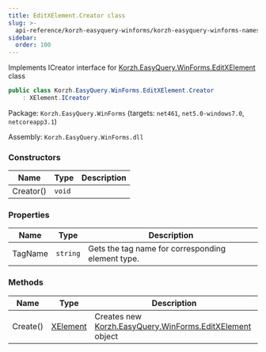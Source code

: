```yaml
---
title: EditXElement.Creator class
slug: >-
  api-reference/korzh-easyquery-winforms/korzh-easyquery-winforms-namespace/editxelement-creator-class
sidebar:
  order: 100
---
```


Implements ICreator interface for [Korzh.EasyQuery.WinForms.EditXElement](///easyquery/docs/api-reference/korzh-easyquery-winforms/korzh-easyquery-winforms-namespace/editxelement-class) class
```csharp
public class Korzh.EasyQuery.WinForms.EditXElement.Creator
    : XElement.ICreator

```
Package: `Korzh.EasyQuery.WinForms` (targets: `net461`, `net5.0-windows7.0`, `netcoreapp3.1`)

Assembly: `Korzh.EasyQuery.WinForms.dll`

### Constructors

| Name | Type | Description | 
| --- | --- | --- | 
| Creator() | `void` |  | 


### Properties

| Name | Type | Description | 
| --- | --- | --- | 
| TagName | `string` | Gets the tag name for corresponding element type. | 


### Methods

| Name | Type | Description | 
| --- | --- | --- | 
| Create() | [XElement](///easyquery/docs/api-reference/korzh-easyquery-winforms/korzh-easyquery-winforms-namespace/xelement-class) | Creates new [Korzh.EasyQuery.WinForms.EditXElement](///easyquery/docs/api-reference/korzh-easyquery-winforms/korzh-easyquery-winforms-namespace/editxelement-class) object |
